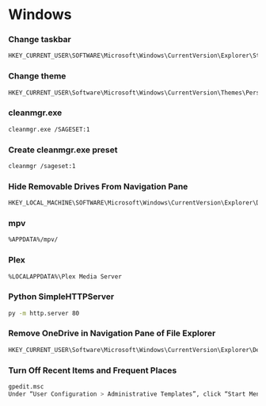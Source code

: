 # Windows

### Change taskbar
```bash
HKEY_CURRENT_USER\SOFTWARE\Microsoft\Windows\CurrentVersion\Explorer\StuckRects3
```

### Change theme
```bash
HKEY_CURRENT_USER\Software\Microsoft\Windows\CurrentVersion\Themes\Personalize
```

### cleanmgr.exe
```bash
cleanmgr.exe /SAGESET:1
```

### Create cleanmgr.exe preset
```bash
cleanmgr /sageset:1
```

### Hide Removable Drives From Navigation Pane
```bash
HKEY_LOCAL_MACHINE\SOFTWARE\Microsoft\Windows\CurrentVersion\Explorer\Desktop\NameSpace\DelegateFolders
```

### mpv
```bash
%APPDATA%/mpv/
```

### Plex
```bash
%LOCALAPPDATA%\Plex Media Server
```

### Python SimpleHTTPServer
```bash
py -m http.server 80
```

### Remove OneDrive in Navigation Pane of File Explorer
```bash
HKEY_CURRENT_USER\Software\Microsoft\Windows\CurrentVersion\Explorer\Desktop\NameSpace
```

### Turn Off Recent Items and Frequent Places
```bash
gpedit.msc
Under “User Configuration > Administrative Templates”, click “Start Menu and Taskbar”.
```

